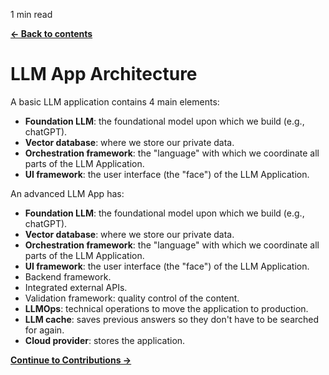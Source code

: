 <p id="reading-time-action-id" align="left">1 min read</p>

[**← Back to contents**](../common/contents.md)

# LLM App Architecture

A basic LLM application contains 4 main elements:
* **Foundation LLM**: the foundational model upon which we build (e.g., chatGPT).
* **Vector database**: where we store our private data.
* **Orchestration framework**: the "language" with which we coordinate all parts of the LLM
Application.
* **UI framework**: the user interface (the "face") of the LLM Application.

An advanced LLM App has: 

* **Foundation LLM**: the foundational model upon which we build (e.g., chatGPT).
* **Vector database**: where we store our private data.
* **Orchestration framework**: the "language" with which we coordinate all parts of the LLM
Application.
* **UI framework**: the user interface (the "face") of the LLM Application.
* Backend framework.
* Integrated external APIs.
* Validation framework: quality control of the content.
* **LLMOps**: technical operations to move the application to production.
* **LLM cache**: saves previous answers so they don't have to be searched for again.
* **Cloud provider**: stores the application.



[**Continue to Contributions →**](../common/contributions.md)
